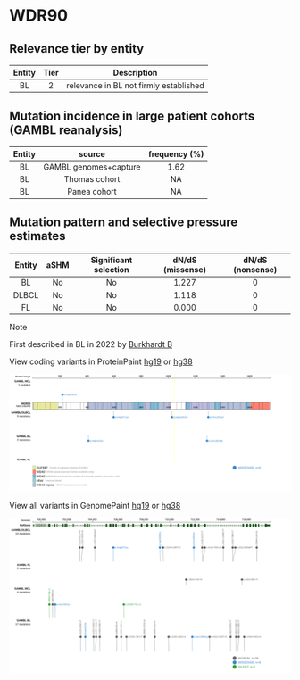 # WDR90

## Relevance tier by entity

|Entity|Tier|Description                           |
|:------:|:----:|--------------------------------------|
|BL    |2   |relevance in BL not firmly established|

## Mutation incidence in large patient cohorts (GAMBL reanalysis)

|Entity|source               |frequency (%)|
|:------:|:---------------------:|:-------------:|
|BL    |GAMBL genomes+capture|1.62         |
|BL    |Thomas cohort        |  NA         |
|BL    |Panea cohort         |  NA         |

## Mutation pattern and selective pressure estimates

|Entity|aSHM|Significant selection|dN/dS (missense)|dN/dS (nonsense)|
|:------:|:----:|:---------------------:|:----------------:|:----------------:|
|BL    |No  |No                   |1.227           |0               |
|DLBCL |No  |No                   |1.118           |0               |
|FL    |No  |No                   |0.000           |0               |


> [!NOTE]
> First described in BL in 2022 by [Burkhardt B](https://pubmed.ncbi.nlm.nih.gov/35794096)


View coding variants in ProteinPaint [hg19](https://www.bcgsc.ca/downloads/morinlab/GAMBL/test/genes/WDR90_protein.html)  or [hg38](https://www.bcgsc.ca/downloads/morinlab/GAMBL/test/genes/WDR90_protein_hg38.html)

![image](images/proteinpaint/WDR90_NM_145294.svg)

View all variants in GenomePaint [hg19](https://www.bcgsc.ca/downloads/morinlab/GAMBL/test/genes/WDR90.html)  or [hg38](https://www.bcgsc.ca/downloads/morinlab/GAMBL/test/genes/WDR90_hg38.html)

![image](images/proteinpaint/WDR90.svg)
